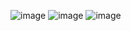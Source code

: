 ![image](https://github.com/user-attachments/assets/6fa2caed-831e-44a6-aab1-997ade88e48c)
![image](https://github.com/user-attachments/assets/c2b2c0a4-eb74-4c97-91a4-2ed59aa18e73)
![image](https://github.com/user-attachments/assets/46e9700a-70c8-4b44-ace7-07250864f656)

